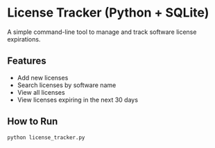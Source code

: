 # License Tracker (Python + SQLite)

A simple command-line tool to manage and track software license expirations.

## Features
- Add new licenses
- Search licenses by software name
- View all licenses
- View licenses expiring in the next 30 days

## How to Run

```bash
python license_tracker.py
